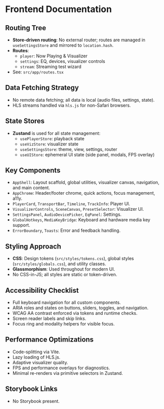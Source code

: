 # Frontend Documentation

## Routing Tree
- **Store-driven routing**: No external router; routes are managed in `useSettingsStore` and mirrored to `location.hash`.
- **Routes**:  
	- `player`: Now Playing & Visualizer  
	- `settings`: EQ, devices, visualizer controls  
	- `stream`: Streaming test wizard  
- See: `src/app/routes.tsx`

## Data Fetching Strategy
- No remote data fetching; all data is local (audio files, settings, state).
- HLS streams handled via `hls.js` for non-Safari browsers.

## State Stores
- **Zustand** is used for all state management:
	- `usePlayerStore`: playback state
	- `useVizStore`: visualizer state
	- `useSettingsStore`: theme, view, settings, router
	- `useUIStore`: ephemeral UI state (side panel, modals, FPS overlay)

## Key Components
- `AppShell`: Layout scaffold, global utilities, visualizer canvas, navigation, and main content.
- `AppChrome`: Header/footer chrome, quick actions, focus management, a11y.
- `PlayerCard`, `TransportBar`, `Timeline`, `TrackInfo`: Player UI.
- `VisualizerControls`, `SceneCanvas`, `PresetSelector`: Visualizer UI.
- `SettingsPanel`, `AudioDevicePicker`, `EqPanel`: Settings.
- `GlobalHotkeys`, `MediaKeyBridge`: Keyboard and hardware media key support.
- `ErrorBoundary`, `Toasts`: Error and feedback handling.

## Styling Approach
- **CSS**: Design tokens (`src/styles/tokens.css`), global styles (`src/styles/globals.css`), and utility classes.
- **Glassmorphism**: Used throughout for modern UI.
- No CSS-in-JS; all styles are static or token-driven.

## Accessibility Checklist
- Full keyboard navigation for all custom components.
- ARIA roles and states on buttons, sliders, toggles, and navigation.
- WCAG AA contrast enforced via tokens and runtime checks.
- Screen reader labels and skip links.
- Focus ring and modality helpers for visible focus.

## Performance Optimizations
- Code-splitting via Vite.
- Lazy loading of HLS.js.
- Adaptive visualizer quality.
- FPS and performance overlays for diagnostics.
- Minimal re-renders via primitive selectors in Zustand.

## Storybook Links
- No Storybook present.
